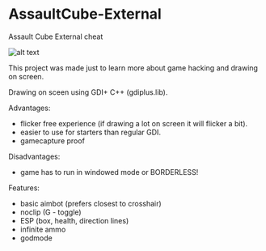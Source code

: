 # AssaultCube-External
Assault Cube External cheat

![alt text](https://cdn.discordapp.com/attachments/476737214580260865/873975763077066832/unknown.png)

This project was made just to learn more about game hacking and drawing on screen.

Drawing on sceen using GDI+ C++ (gdiplus.lib).

Advantages:
  - flicker free experience (if drawing a lot on screen it will flicker a bit).  
  - easier to use for starters than regular GDI.  
  - gamecapture proof

Disadvantages:
  - game has to run in windowed mode or BORDERLESS!


Features:
  - basic aimbot (prefers closest to crosshair)  
  - noclip (G - toggle)  
  - ESP (box, health, direction lines)  
  - infinite ammo  
  - godmode
